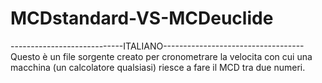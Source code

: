 # MCDstandard-VS-MCDeuclide
----------------------------ITALIANO-----------------------------------
Questo è un file sorgente creato per cronometrare la
velocita con cui una macchina (un calcolatore qualsiasi)
riesce a fare il MCD tra due numeri.
